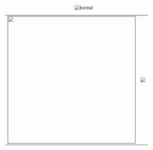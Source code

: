 <p align="center">
  <img src="https://www.nit.pt/wp-content/uploads/2020/11/88a80d9b250efee87522e70cd6aefde0.jpg" alt="boreal">
</p>







<table cellspacing="0" cellpadding="0" style="border-collapse: collapse; border: none;">
    <tbody>
      <tr style="border: none;">
        <td style="border: none;">
          <a href="">
            <img align="center" src="https://github-readme-stats.vercel.app/api/top-langs/?username=vini-cp&layout=compact&theme=radical&langs_count=5" 
                 width=410/>
          </a>
        </td>
        <td style="border: none;">
          <a href="">
            <img align="center" src="https://github-readme-stats.vercel.app/api?username=vini-cp&theme=radical" />
          </a>
        </td>
      </tr>   
  </tbody>
</table>



<!--
**Vini-cp/Vini-cp** is a ✨ _special_ ✨ repository because its `README.md` (this file) appears on your GitHub profile.

Here are some ideas to get you started:

- 🔭 I’m currently working on ...
- 🌱 I’m currently learning ...
- 👯 I’m looking to collaborate on ...
- 🤔 I’m looking for help with ...
- 💬 Ask me about ...
- 📫 How to reach me: ...
- 😄 Pronouns: ...
- ⚡ Fun fact: ...
-->

